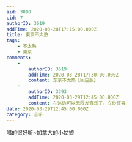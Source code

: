 ```yaml
---
aid: 3800
cid: 7
authorID: 3619
addTime: 2020-03-28T17:15:00.000Z
title: 東京不太熱
tags:
    - 不太熱
    - 東京
comments:
    -
        authorID: 3619
        addTime: 2020-03-28T17:30:00.000Z
        content: 东京不太热【回应版】
    -
        authorID: 3393
        addTime: 2020-03-29T12:45:00.000Z
        content: 在这边可以无限发音乐了，立纱狂喜
date: 2020-03-29T12:45:00.000Z
category: 音乐
---
```


唱的很好听~加拿大的小姑娘
